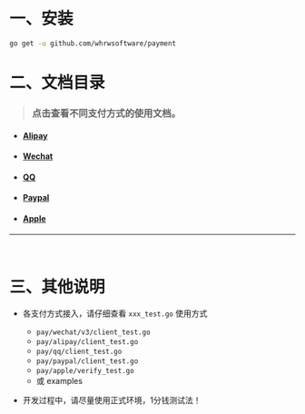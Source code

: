 # 一、安装
```bash
go get -u github.com/whrwsoftware/payment
```

# 二、文档目录

> ### 点击查看不同支付方式的使用文档。

* #### [Alipay](https://github.com/whrwsoftware/payment/blob/main/doc/alipay.md)
* #### [Wechat](https://github.com/whrwsoftware/payment/blob/main/doc/wechat_v3.md)
* #### [QQ](https://github.com/whrwsoftware/payment/blob/main/doc/qq.md)
* #### [Paypal](https://github.com/whrwsoftware/payment/blob/main/doc/paypal.md)
* #### [Apple](https://github.com/whrwsoftware/payment/blob/main/doc/apple.md)

---

<br>

# 三、其他说明

* 各支付方式接入，请仔细查看 `xxx_test.go` 使用方式
    * `pay/wechat/v3/client_test.go`
    * `pay/alipay/client_test.go`
    * `pay/qq/client_test.go`
    * `pay/paypal/client_test.go`
    * `pay/apple/verify_test.go`
    * 或 examples

* 开发过程中，请尽量使用正式环境，1分钱测试法！
